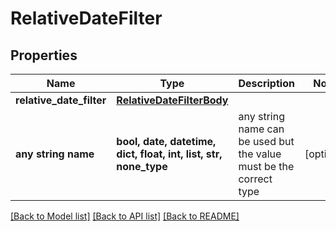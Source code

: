 # RelativeDateFilter


## Properties
Name | Type | Description | Notes
------------ | ------------- | ------------- | -------------
**relative_date_filter** | [**RelativeDateFilterBody**](RelativeDateFilterBody.md) |  | 
**any string name** | **bool, date, datetime, dict, float, int, list, str, none_type** | any string name can be used but the value must be the correct type | [optional]

[[Back to Model list]](../README.md#documentation-for-models) [[Back to API list]](../README.md#documentation-for-api-endpoints) [[Back to README]](../README.md)


